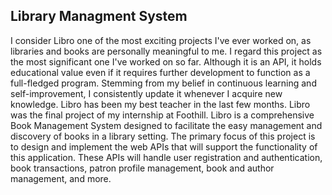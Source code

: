 ## Library Managment System
I consider Libro one of the most exciting projects I've ever worked on, as libraries and books are personally meaningful to me. I regard this project as the most significant one I've worked on so far. Although it is an API, it holds educational value even if it requires further development to function as a full-fledged program. Stemming from my belief in continuous learning and self-improvement, I consistently update it whenever I acquire new knowledge. Libro has been my best teacher in the last few months.
Libro was the final project of my internship at Foothill. Libro is a comprehensive Book Management System designed to facilitate the easy management and discovery of books in a library setting. The primary focus of this project is to design and implement the web APIs that will support the functionality of this application. These APIs will handle user registration and authentication, book transactions, patron profile management, book and author management, and more.
